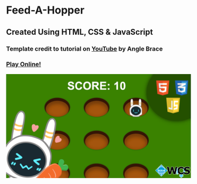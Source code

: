 # Feed-A-Hopper
## Created Using HTML, CSS & JavaScript

### Template credit to tutorial on [YouTube](https://youtu.be/b20YueeXwZg) by Angle Brace
### [Play Online!](https://choiyingy.github.io/GBM2-Feed-A-Hopper/)

![game preview](assets/preview.png)